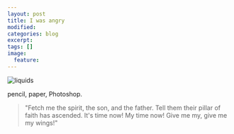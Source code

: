```yaml
---
layout: post
title: I was angry
modified:
categories: blog
excerpt:
tags: []
image:
  feature:
---
```

![liquids](http://sentimentalminions.files.wordpress.com/2007/05/liquid_stigmata.jpg)

pencil, paper, Photoshop.
<blockquote>"Fetch me the spirit, the son, and the father.
Tell them their pillar of faith has ascended.
It's time now!
My time now!
Give me my, give me my wings!"</blockquote>
